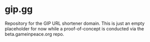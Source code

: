 # gip.gg
Repository for the GIP URL shortener domain. This is just an empty placeholder for now while a proof-of-concept is conducted via the beta.gameinpeace.org repo.
